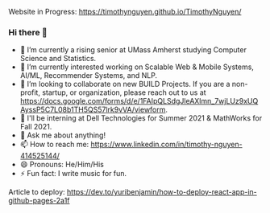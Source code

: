 Website in Progress:
https://timothynguyen.github.io/TimothyNguyen/

### Hi there 👋
- 🔭 I’m currently a rising senior at UMass Amherst studying Computer Science and Statistics. 
- 🌱 I’m currently interested working on Scalable Web & Mobile Systems, AI/ML, Recommender Systems, and NLP.
- 👯 I’m looking to collaborate on new BUILD Projects. If you are a non-profit, startup, or organization, please reach out to us at https://docs.google.com/forms/d/e/1FAIpQLSdgJleAXlmn_7wjLUz9xUQAyssP5C7L08b1TH5QS57lrk9vVA/viewform.
- 🤔 I'll be interning at Dell Technologies for Summer 2021 & MathWorks for Fall 2021.
- 💬 Ask me about anything!
- 📫 How to reach me: https://www.linkedin.com/in/timothy-nguyen-414525144/
- 😄 Pronouns: He/Him/His
- ⚡ Fun fact: I write music for fun.


<!--
**TimothyNguyen/TimothyNguyen** is a ✨ _special_ ✨ repository because its `README.md` (this file) appears on your GitHub profile.

Here are some ideas to get you started:

- 🔭 I’m currently working on ...
- 🌱 I’m currently learning ...
- 👯 I’m looking to collaborate on ...
- 🤔 I’m looking for help with ...
- 💬 Ask me about ...
- 📫 How to reach me: ...
- 😄 Pronouns: ...
- ⚡ Fun fact: ...
-->

Article to deploy: https://dev.to/yuribenjamin/how-to-deploy-react-app-in-github-pages-2a1f
